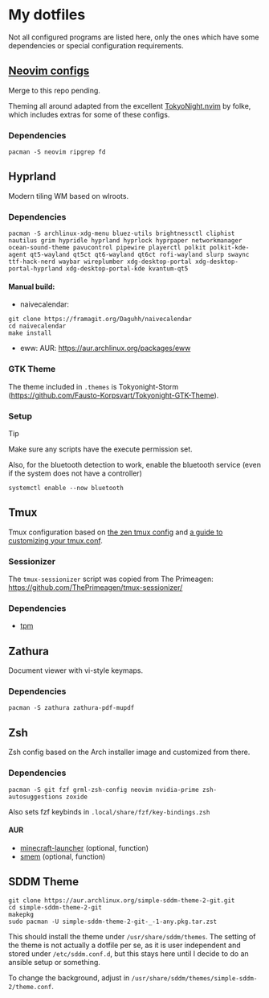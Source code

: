 # My dotfiles

Not all configured programs are listed here, only the ones which have some dependencies or special configuration requirements.

## [Neovim configs](https://github.com/giodueck/nvim)
Merge to this repo pending.

Theming all around adapted from the excellent [TokyoNight.nvim](https://github.com/folke/tokyonight.nvim) by folke, which includes extras for some of these configs.

### Dependencies
```
pacman -S neovim ripgrep fd
```

## Hyprland
Modern tiling WM based on wlroots.

### Dependencies
```
pacman -S archlinux-xdg-menu bluez-utils brightnessctl cliphist nautilus grim hypridle hyprland hyprlock hyprpaper networkmanager ocean-sound-theme pavucontrol pipewire playerctl polkit polkit-kde-agent qt5-wayland qt5ct qt6-wayland qt6ct rofi-wayland slurp swaync ttf-hack-nerd waybar wireplumber xdg-desktop-portal xdg-desktop-portal-hyprland xdg-desktop-portal-kde kvantum-qt5
```
#### Manual build:
- naivecalendar:
```shell
git clone https://framagit.org/Daguhh/naivecalendar
cd naivecalendar
make install
```

- eww:
AUR: https://aur.archlinux.org/packages/eww

### GTK Theme
The theme included in `.themes` is Tokyonight-Storm (https://github.com/Fausto-Korpsvart/Tokyonight-GTK-Theme).

### Setup
> [!TIP]
> Make sure any scripts have the execute permission set.

Also, for the bluetooth detection to work, enable the bluetooth service (even if the system does not have a
controller)
```
systemctl enable --now bluetooth
```

## Tmux
Tmux configuration based on [the zen tmux config](https://www.youtube.com/watch?v=DzNmUNvnB04)
and [a guide to customizing your tmux.conf](https://hamvocke.com/blog/a-guide-to-customizing-your-tmux-conf/).

### Sessionizer
The `tmux-sessionizer` script was copied from The Primeagen: https://github.com/ThePrimeagen/tmux-sessionizer/

### Dependencies
- [tpm](https://github.com/tmux-plugins/tpm)

## Zathura
Document viewer with vi-style keymaps.

### Dependencies
```
pacman -S zathura zathura-pdf-mupdf
```

## Zsh
Zsh config based on the Arch installer image and customized from there.

### Dependencies
```
pacman -S git fzf grml-zsh-config neovim nvidia-prime zsh-autosuggestions zoxide
```

Also sets fzf keybinds in `.local/share/fzf/key-bindings.zsh`

#### AUR
- [minecraft-launcher](https://aur.archlinux.org/packages/minecraft-launcher) (optional, function)
- [smem](https://aur.archlinux.org/packages/smem) (optional, function)

## SDDM Theme
```
git clone https://aur.archlinux.org/simple-sddm-theme-2-git.git
cd simple-sddm-theme-2-git
makepkg
sudo pacman -U simple-sddm-theme-2-git-_-1-any.pkg.tar.zst
```

This should install the theme under `/usr/share/sddm/themes`. The setting of the theme is not actually a dotfile per se,
as it is user independent and stored under `/etc/sddm.conf.d`, but this stays here until I decide to do an ansible setup
or something.

To change the background, adjust in `/usr/share/sddm/themes/simple-sddm-2/theme.conf`.
